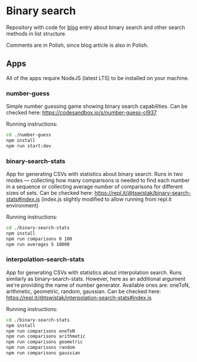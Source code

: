 # Binary search

Repository with code for [blog](https://swistak.codes) entry about binary search and other search methods in list structure.

Comments are in Polish, since blog article is also in Polish.

## Apps

All of the apps require NodeJS (latest LTS) to be installed on your machine.

### number-guess

Simple number guessing game showing binary search capabilities. Can be checked here: https://codesandbox.io/s/number-guess-cl937

Running instructions:

```bash
cd ./number-guess
npm install
npm run start:dev
```

### binary-search-stats

App for generating CSVs with statistics about binary search. Runs in two modes — collecting how many comparisons is needed to find each number in a sequence or collecting average number of comparisons for different sizes of sets. Can be checked here: https://repl.it/@tswistak/binary-search-stats#index.js (index.js slightly modified to allow running from repl.it environment)

Running instructions:

```bash
cd ./binary-search-stats
npm install
npm run comparisons 0 100
npm run averages 5 10000
```

### interpolation-search-stats

App for generating CSVs with statistics about interpolation search. Runs similarly as binary-search-stats. However, here as an additional argument we're providing the name of number generator. Available ones are: oneToN, arithmetic, geometric, random, gaussian. Can be checked here: https://repl.it/@tswistak/interpolation-search-stats#index.js

Running instructions:

```bash
cd ./binary-search-stats
npm install
npm run comparisons oneToN
npm run comparisons arithmetic
npm run comparisons geometric
npm run comparisons random
npm run comparisons gaussian
```
